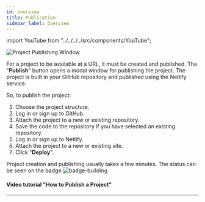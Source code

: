 ```yaml
---
id: overview
title: Publication
sidebar_label: Overview
---
```


import YouTube from "../../../../src/components/YouTube";

![Project Publishing Window](/scr/publication-general.png)

For a project to be available at a URL, it must be created and published. The "**Publish**" button opens a modal window for publishing the project. The project is built in your GitHub repository and published using the Netlify service.

So, to publish the project:

1. Choose the project structure.
2. Log in or sign up to GitHub.
3. Attach the project to a new or existing repository.
4. Save the code to the repository if you have selected an existing repository.
5. Log in or sign up to Netlify.
6. Attach the project to a new or existing site.
7. Click "**Deploy**".

Project creation and publishing usually takes a few minutes. The status can be seen on the badge ![badge-building](/img/netlify-badge-building.svg)

#### Video tutorial "How to Publish a Project"

<YouTube videoId="qePS-JDO-oQ" />

---
